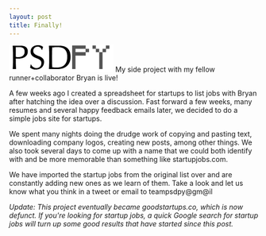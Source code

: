 ```yaml
---
layout: post
title: Finally!
---
```

![PSDPY](images/psdpy.png)
My side project with my fellow runner+collaborator Bryan is live!

A few weeks ago I created a spreadsheet for startups to list jobs with Bryan after hatching the idea over a discussion. Fast forward a few weeks, many resumes and several happy feedback emails later, we decided to do a simple jobs site for startups.

We spent many nights doing the drudge work of copying and pasting text, downloading company logos, creating new posts, among other things. We also took several days to come up with a name that we could both identify with and be more memorable than something like startupjobs.com.

We have imported the startup jobs from the original list over and are constantly adding new ones as we learn of them. Take a look and let us know what you think in a tweet or email to teampsdpy@gm@il

_Update: This project eventually became goodstartups.co, which is now defunct. If you're looking for startup jobs, a quick Google search for startup jobs will turn up some good results that have started since this post._